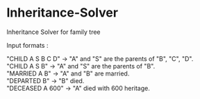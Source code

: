 # Inheritance-Solver

Inheritance Solver for family tree

Input formats :<br />

"CHILD A S B C D"  -> "A" and "S" are the parents of "B", "C", "D". <br />
"CHILD A S B"      -> "A" and "S" are the parents of "B".<br />
"MARRIED A B"      -> "A" and "B" are married.<br />
"DEPARTED B"       -> "B" died.<br />
"DECEASED A 600"   -> "A" died with 600 heritage.
